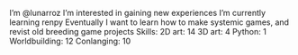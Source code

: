 I’m @lunarroz
I’m interested in gaining new experiences
I’m currently learning renpy
Eventually I want to learn how to make systemic games, and revist old breeding game projects
Skills:
  2D art: 14
  3D art: 4
  Python: 1
  Worldbuilding: 12
  Conlanging: 10
